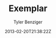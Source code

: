 ---
title: "Exemplar"
github: https://github.com/tybenz/exemplar
demo: http://tybenz.github.io/exemplar/
author: Tyler Benziger

ssg:
  - Jekyll
cms:
  - No Cms
date: 2013-02-20T21:38:22Z
github_branch: master
---